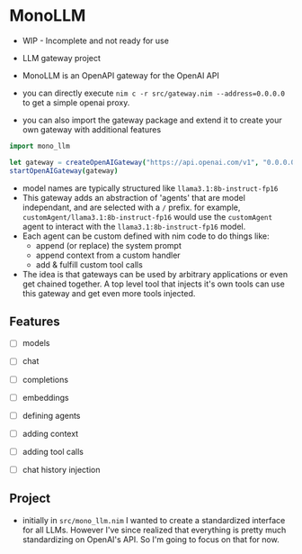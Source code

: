 # MonoLLM

- WIP - Incomplete and not ready for use


- LLM gateway project
- MonoLLM is an OpenAPI gateway for the OpenAI API
- you can directly execute `nim c -r src/gateway.nim --address=0.0.0.0` to get a simple openai proxy.

- you can also import the gateway package and extend it to create your own gateway with additional features
```nim
import mono_llm

let gateway = createOpenAIGateway("https://api.openai.com/v1", "0.0.0.0",8085)
startOpenAIGateway(gateway)
```

- model names are typically structured like `llama3.1:8b-instruct-fp16` 
- This gateway adds an abstraction of 'agents' that are model independant, and are selected with a `/` prefix. for example, `customAgent/llama3.1:8b-instruct-fp16` would use the `customAgent` agent to interact with the `llama3.1:8b-instruct-fp16` model.
- Each agent can be custom defined with nim code to do things like:
  - append (or replace) the system prompt
  - append context from a custom handler
  - add & fulfill custom tool calls
- The idea is that gateways can be used by arbitrary applications or even get chained together. A top level tool that injects it's own tools can use this gateway and get even more tools injected.

## Features

- [ ] models
- [ ] chat
- [ ] completions
- [ ] embeddings

- [ ] defining agents
- [ ] adding context
- [ ] adding tool calls
- [ ] chat history injection

## Project

- initially in `src/mono_llm.nim` I wanted to create a standardized interface for all LLMs. However I've since realized that everything is pretty much standardizing on OpenAI's API. So I'm going to focus on that for now.